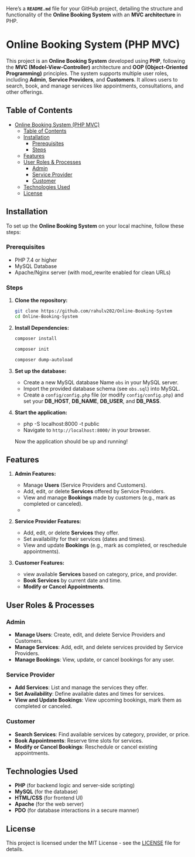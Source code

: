 Here’s a **`README.md`** file for your GitHub project, detailing the structure and functionality of the **Online Booking System** with an **MVC architecture** in PHP.

# Online Booking System (PHP MVC)

This project is an **Online Booking System** developed using **PHP**, following the **MVC (Model-View-Controller)** architecture and **OOP (Object-Oriented Programming)** principles. The system supports multiple user roles, including **Admin**, **Service Providers**, and **Customers**. It allows users to search, book, and manage services like appointments, consultations, and other offerings.

## Table of Contents

- [Online Booking System (PHP MVC)](#online-booking-system-php-mvc)
  - [Table of Contents](#table-of-contents)
  - [Installation](#installation)
    - [Prerequisites](#prerequisites)
    - [Steps](#steps)
  - [Features](#features)
  - [User Roles \& Processes](#user-roles--processes)
    - [Admin](#admin)
    - [Service Provider](#service-provider)
    - [Customer](#customer)
  - [Technologies Used](#technologies-used)
  - [License](#license)

## Installation

To set up the **Online Booking System** on your local machine, follow these steps:

### Prerequisites
- PHP 7.4 or higher
- MySQL Database
- Apache/Nginx server (with mod_rewrite enabled for clean URLs)

### Steps

1. **Clone the repository:**

   ```bash
   git clone https://github.com/rahulv202/Online-Booking-System
   cd Online-Booking-System
   ```
2. **Install Dependencies:**
     ```bash
   composer install
   ```
    ```bash
   composer init
   ```
    ```bash
   composer dump-autoload
   ```

3. **Set up the database:**
   - Create a new MySQL database Name `obs` in your MySQL server.
   - Import the provided database schema (see `obs.sql`) into MySQL.
   - Create a `config/config.php` file (or modify `config/config.php`) and set your **DB_HOST**, **DB_NAME**, **DB_USER**, and **DB_PASS**.


4. **Start the application:**
   - php -S localhost:8000 -t public
   - Navigate to `http://localhost:8000/` in your browser.
   
   Now the application should be up and running!


## Features

1. **Admin Features:**
   - Manage **Users** (Service Providers and Customers).
   - Add, edit, or delete **Services** offered by Service Providers.
   - View and manage **Bookings** made by customers (e.g., mark as completed or canceled).
   -
2. **Service Provider Features:**
   - Add, edit, or delete **Services** they offer.
   - Set availability for their services (dates and times).
   - View and update **Bookings** (e.g., mark as completed, or reschedule appointments).

3. **Customer Features:**
   - view available **Services** based on category, price, and provider.
   - **Book Services** by current date and time.
   - **Modify or Cancel Appointments**.
   

## User Roles & Processes

### Admin
- **Manage Users**: Create, edit, and delete Service Providers and Customers.
- **Manage Services**: Add, edit, and delete services provided by Service Providers.
- **Manage Bookings**: View, update, or cancel bookings for any user.

### Service Provider
- **Add Services**: List and manage the services they offer.
- **Set Availability**: Define available dates and times for services.
- **View and Update Bookings**: View upcoming bookings, mark them as completed or canceled.

### Customer
- **Search Services**: Find available services by category, provider, or price.
- **Book Appointments**: Reserve time slots for services.
- **Modify or Cancel Bookings**: Reschedule or cancel existing appointments.

## Technologies Used

- **PHP** (for backend logic and server-side scripting)
- **MySQL** (for the database)
- **HTML/CSS** (for frontend UI)
- **Apache** (for the web server)
- **PDO** (for database interactions in a secure manner)

## License

This project is licensed under the MIT License - see the [LICENSE](LICENSE) file for details.





